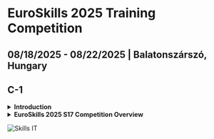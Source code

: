 # EuroSkills 2025 Training Competition

## 08/18/2025 - 08/22/2025 | Balatonszárszó, Hungary

## C-1

<details>
<summary><strong>Introduction</strong></summary>

**Competitors**

- Andrei Amancia RO
- Ivan Polák SK
- Urban Krepel SI
- Olivér Mrakovics HU
- Marcell Györfi HU

**Experts**

- Martin Dagarin SI
- Alexandru Podariu RO
- Matej Novota SK
- János Hidvégi HU
- Zoltán Sisák HU

</details>

<details>
<summary><strong>EuroSkills 2025 S17 Competition Overview</strong></summary>

- [Competition Schedule](https://skill-management.worldskills.org/#/plan/2068/day/C1)
- [Infrastructure List](es2025-software-infrastructure-list.pdf)
- Test Project Outline
  - [ES2023 Test Project Outline](c-1-presentation/es2023/es2023-s17-tp-outline.md)
  - [ES2023 Test Projects](https://github.com/skillsit-hu/es2025-s17-training-competition-hu-presentations/blob/main/c-1-presentation/ES2023/ES2023_TP_Web_Development_17_Actual.pdf)
  - [ES2023 Marking Scheme](es2023/ES2023_MS17_marking_scheme.xlsx)
  - [ES2025 Test Project Outline](es2025-s17-tp-outline.md)
  - [ES2023 - ES2025 Test Project Outline](es2023-es2025-s17-tp-outline-comparison.md)
- Best Practicies

</details>

![Skills IT](https://httpf.s3.eu-west-1.amazonaws.com/skillsit/skillsit-members-2025-wide.png)
